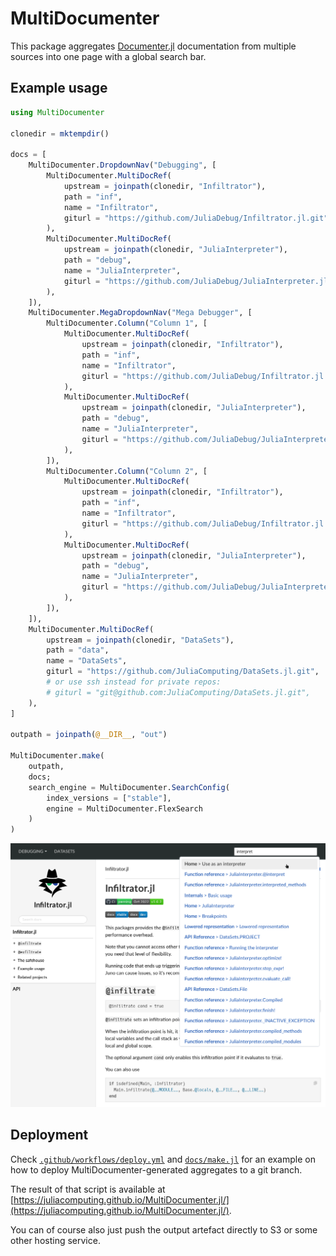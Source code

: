 # MultiDocumenter

This package aggregates [Documenter.jl](https://github.com/JuliaDocs/Documenter.jl) documentation from multiple sources into one page with a global search bar.

## Example usage
```julia
using MultiDocumenter

clonedir = mktempdir()

docs = [
    MultiDocumenter.DropdownNav("Debugging", [
        MultiDocumenter.MultiDocRef(
            upstream = joinpath(clonedir, "Infiltrator"),
            path = "inf",
            name = "Infiltrator",
            giturl = "https://github.com/JuliaDebug/Infiltrator.jl.git",
        ),
        MultiDocumenter.MultiDocRef(
            upstream = joinpath(clonedir, "JuliaInterpreter"),
            path = "debug",
            name = "JuliaInterpreter",
            giturl = "https://github.com/JuliaDebug/JuliaInterpreter.jl.git",
        ),
    ]),
    MultiDocumenter.MegaDropdownNav("Mega Debugger", [
        MultiDocumenter.Column("Column 1", [
            MultiDocumenter.MultiDocRef(
                upstream = joinpath(clonedir, "Infiltrator"),
                path = "inf",
                name = "Infiltrator",
                giturl = "https://github.com/JuliaDebug/Infiltrator.jl.git",
            ),
            MultiDocumenter.MultiDocRef(
                upstream = joinpath(clonedir, "JuliaInterpreter"),
                path = "debug",
                name = "JuliaInterpreter",
                giturl = "https://github.com/JuliaDebug/JuliaInterpreter.jl.git",
            ),
        ]),
        MultiDocumenter.Column("Column 2", [
            MultiDocumenter.MultiDocRef(
                upstream = joinpath(clonedir, "Infiltrator"),
                path = "inf",
                name = "Infiltrator",
                giturl = "https://github.com/JuliaDebug/Infiltrator.jl.git",
            ),
            MultiDocumenter.MultiDocRef(
                upstream = joinpath(clonedir, "JuliaInterpreter"),
                path = "debug",
                name = "JuliaInterpreter",
                giturl = "https://github.com/JuliaDebug/JuliaInterpreter.jl.git",
            ),
        ]),
    ]),
    MultiDocumenter.MultiDocRef(
        upstream = joinpath(clonedir, "DataSets"),
        path = "data",
        name = "DataSets",
        giturl = "https://github.com/JuliaComputing/DataSets.jl.git",
        # or use ssh instead for private repos:
        # giturl = "git@github.com:JuliaComputing/DataSets.jl.git",
    ),
]

outpath = joinpath(@__DIR__, "out")

MultiDocumenter.make(
    outpath,
    docs;
    search_engine = MultiDocumenter.SearchConfig(
        index_versions = ["stable"],
        engine = MultiDocumenter.FlexSearch
    )
)
```

![example](sample.png)

## Deployment

Check [`.github/workflows/deploy.yml`](.github/workflows/deploy.yml) and [`docs/make.jl`](docs/make.jl) for an example on how to deploy MultiDocumenter-generated aggregates to a git branch.

The result of that script is available at [https://juliacomputing.github.io/MultiDocumenter.jl/](https://juliacomputing.github.io/MultiDocumenter.jl/).

You can of course also just push the output artefact directly to S3 or some other hosting service.
